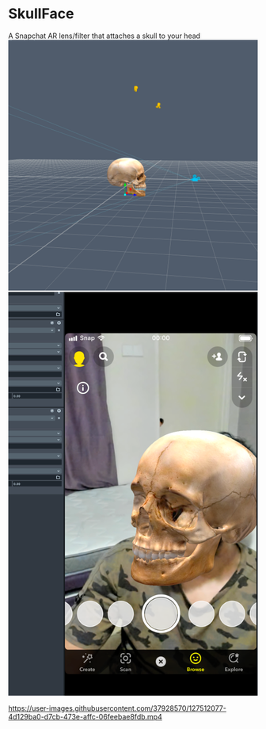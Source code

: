 # SkullFace
A Snapchat AR lens/filter that attaches a skull to your head
![Alt text](2021-07-29_22-14-31.png?raw=true "Title")
![Alt text](2021-07-29_22-14-40.png?raw=true "Title")


https://user-images.githubusercontent.com/37928570/127512077-4d129ba0-d7cb-473e-affc-06feebae8fdb.mp4

